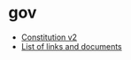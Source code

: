 # gov

- [Constitution v2](https://docs.google.com/document/d/1u3e4G1TKCkgi9B5wm_ueUKJEd5jYK66C0iDWqfstCCU)
- [List of links and documents](https://thewiki.near.page/gwg-docs)
